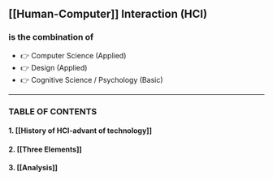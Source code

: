 ## [[Human-Computer]] Interaction (HCI)

### is the combination of 
- 👉 Computer Science (Applied)
- 👉 Design (Applied)
- 👉 Cognitive Science / Psychology (Basic)

---
### TABLE OF CONTENTS
#### 1. [[History of HCI-advant of technology]]
#### 2. [[Three Elements]]

#### 3. [[Analysis]]

